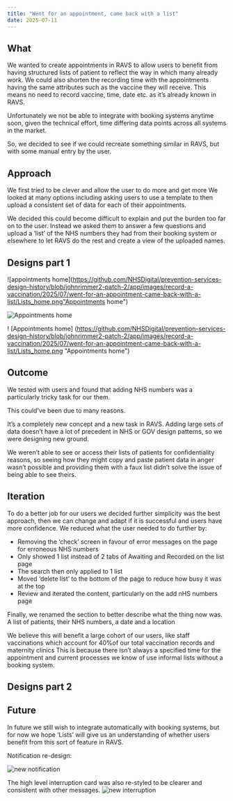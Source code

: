 ```yaml
---
title: "Went for an appointment, came back with a list"
date: 2025-07-11
---
```



## What

We wanted to create appointments in RAVS to allow users to benefit from having structured lists of patient to reflect the way in which many already work. We could also shorten the recording time with the appointments having the same attributes such as the vaccine they will receive. This means no need to record vaccine, time, date etc. as it’s already known in RAVS. 

Unfortunately we not be able to integrate with booking systems anytime soon, given the technical effort, time differing data points across all systems in the market.

So, we decided to see if we could recreate something similar in RAVS, but with some manual entry by the user. 


## Approach

We first tried to be clever and allow the user to do more and get more 
We looked at many options including asking users to use a template to then upload a consistent set of data for each of their appointments.

We decided this could become difficult to explain and put the burden too far on to the user. Instead we asked them to answer a few questions and upload a ‘list’ of the NHS numbers they had from their booking system or elsewhere to let RAVS do the rest and create a view of the uploaded names. 


## Designs part 1

![appointments home](https://github.com/NHSDigital/prevention-services-design-history/blob/johnrimmer2-patch-2/app/images/record-a-vaccination/2025/07/went-for-an-appointment-came-back-with-a-list/Lists_home.png"Appointments home")

![Appointments home](https://assets.digitalocean.com/articles/alligator/boo.svg "Appointments home")

! [Appointments home] (https://github.com/NHSDigital/prevention-services-design-history/blob/johnrimmer2-patch-2/app/images/record-a-vaccination/2025/07/went-for-an-appointment-came-back-with-a-list/Lists_home.png "Appointments home")

## Outcome

We tested with users and found that adding NHS numbers was a particularly tricky task for our them.

This could’ve been due to many reasons. 

It’s a completely new concept and a new task in RAVS. Adding large sets of data doesn’t have a lot of precedent in NHS or GOV design patterns, so we were designing new ground.

We weren’t able to see or access their lists of patients for confidentiality reasons, so seeing how they might copy and paste patient data in anger wasn’t possible and providing them with a faux list didn’t solve the issue of being able to see theirs.  


## Iteration
To do a better job for our users we decided further simplicity was the best approach, then we can change and adapt if it is successful and users have more confidence. We reduced what the user needed to do further by:
- Removing the ‘check’ screen in favour of error messages on the page for erroneous NHS numbers
- Only showed 1 list instead of 2 tabs of Awaiting and Recorded on the list page
- The search then only applied to 1 list
- Moved ‘delete list’ to the bottom of the page to reduce how busy it was at the top
- Review and iterated the content, particularly on the add nHS numbers page

Finally, we renamed the section to better describe what the thing now was. A list of patients, their NHS numbers, a date and a location

We believe this will benefit a large cohort of our users, like staff vaccinations which account for 40%of our total vaccination records and maternity clinics
This is because there isn’t always a specified time for the appointment and current processes we know of use informal lists without a booking system.


## Designs part 2


## Future
In future we still wish to integrate automatically with booking systems, but for now we hope ‘Lists’ will give us an understanding of whether users benefit from this sort of feature in RAVS.


Notification re-design:

![new notification](notification1.png)

The high level interruption card was also re-styled to be clearer and consistent with other messages.
![new interruption](interruption1.png)




